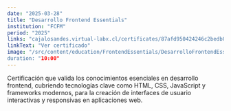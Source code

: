 ```yaml
---
date: "2025-03-28"
title: "Desarrollo Frontend Essentials"
institution: "FCFM"
period: "2025"
links: "cajalosandes.virtual-labx.cl/certificates/87afd950424246c2bedb0746af140733"
linkText: "Ver certificado"
image: "/src/content/education/FrontendEssentials/DesarrolloFrontendEssentials.jpg
duration: "10:00"
---
```


Certificación que valida los conocimientos esenciales en desarrollo frontend, cubriendo tecnologías clave como HTML, CSS, JavaScript y frameworks modernos, para la creación de interfaces de usuario interactivas y responsivas en aplicaciones web.